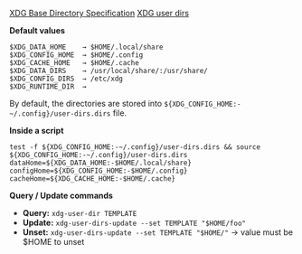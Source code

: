  [XDG Base Directory Specification](https://specifications.freedesktop.org/basedir-spec/basedir-spec-latest.html) 
 [XDG user dirs](https://freedesktop.org/wiki/Software/xdg-user-dirs/) 

**Default values**
```
$XDG_DATA_HOME    → $HOME/.local/share
$XDG_CONFIG_HOME  → $HOME/.config
$XDG_CACHE_HOME   → $HOME/.cache
$XDG_DATA_DIRS    → /usr/local/share/:/usr/share/
$XDG_CONFIG_DIRS  → /etc/xdg
$XDG_RUNTIME_DIR  →
```

By default, the directories are stored into  `${XDG_CONFIG_HOME:-~/.config}/user-dirs.dirs` file.

**Inside a script**
```
test -f ${XDG_CONFIG_HOME:-~/.config}/user-dirs.dirs && source ${XDG_CONFIG_HOME:-~/.config}/user-dirs.dirs
dataHome=${XDG_DATA_HOME:-$HOME/.local/share}
configHome=${XDG_CONFIG_HOME:-$HOME/.config}
cacheHome=${XDG_CACHE_HOME:-$HOME/.cache}
```

**Query / Update commands**
* **Query:** `xdg-user-dir TEMPLATE`
* **Update:** `xdg-user-dirs-update --set TEMPLATE "$HOME/foo"`
* **Unset:** `xdg-user-dirs-update --set TEMPLATE "$HOME/"` → value must be $HOME to unset
